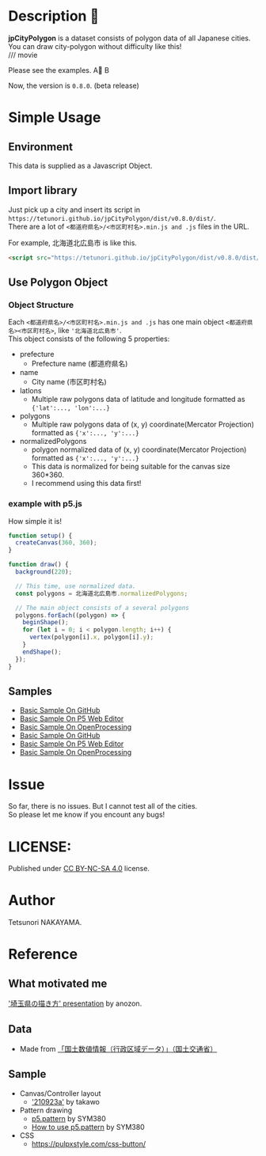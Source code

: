 # Description 🗾

**jpCityPolygon** is a dataset consists of polygon data of all Japanese cities.  
You can draw city-polygon without difficulty like this!  
 /// movie

Please see the examples.
A🌟
B

Now, the version is `0.8.0`. (beta release)  

# Simple Usage
## Environment 
This data is supplied as a Javascript Object.

## Import library
Just pick up a city and insert its script in `https://tetunori.github.io/jpCityPolygon/dist/v0.8.0/dist/`.  
There are a lot of `<都道府県名>/<市区町村名>.min.js and .js` files in the URL.  

For example, 北海道北広島市 is like this.  
```html 
<script src="https://tetunori.github.io/jpCityPolygon/dist/v0.8.0/dist/北海道/北広島市.min.js"></script>
```

## Use Polygon Object
### Object Structure
Each `<都道府県名>/<市区町村名>.min.js and .js` has one main object `<都道府県名><市区町村名>`, like `'北海道北広島市'`.  
This object consists of the following 5 properties:  
- prefecture
  - Prefecture name (都道府県名)
- name
  - City name (市区町村名)
- latlons
  - Multiple raw polygons data of latitude and longitude formatted as `{'lat':..., 'lon':...}`
- polygons
  - Multiple raw polygons data of (x, y) coordinate(Mercator Projection) formatted as `{'x':..., 'y':...}`
- normalizedPolygons
  - polygon normalized data of (x, y) coordinate(Mercator Projection) formatted as `{'x':..., 'y':...}`
  - This data is normalized for being suitable for the canvas size 360*360. 
  - I recommend using this data first!

### example with p5.js
How simple it is!
```javascript
function setup() {
  createCanvas(360, 360);
}

function draw() {
  background(220);

  // This time, use normalized data.
  const polygons = 北海道北広島市.normalizedPolygons;

  // The main object consists of a several polygons
  polygons.forEach((polygon) => {
    beginShape();
    for (let i = 0; i < polygon.length; i++) {
      vertex(polygon[i].x, polygon[i].y);
    }
    endShape();
  });
}
```

## Samples 
 - [Basic Sample On GitHub](https://tetunori.github.io/p5MovRec/sample/basic/)
 - [Basic Sample On P5 Web Editor](https://editor.p5js.org/tetunori/sketches/cWvkz1E2_)  
 - [Basic Sample On OpenProcessing](https://openprocessing.org/sketch/1212512)
 - [Basic Sample On GitHub](https://tetunori.github.io/p5MovRec/sample/basic/)
 - [Basic Sample On P5 Web Editor](https://editor.p5js.org/tetunori/sketches/cWvkz1E2_)  
 - [Basic Sample On OpenProcessing](https://openprocessing.org/sketch/1212512)

# Issue
So far, there is no issues. But I cannot test all of the cities.  
So please let me know if you encount any bugs!

# LICENSE:
Published under [CC BY-NC-SA 4.0](https://creativecommons.org/licenses/by-nc-sa/4.0/) license.

# Author
Tetsunori NAKAYAMA.

# Reference
## What motivated me
['埼玉県の描き方' presentation](https://docs.google.com/presentation/d/1VgaI-CEZAcnpSP6yLlsxVNamHRQD64apeQsP0_mikEU/edit?usp=sharing) by anozon.

## Data
- Made from [「国土数値情報（行政区域データ）」（国土交通省）](https://nlftp.mlit.go.jp/ksj/gml/datalist/KsjTmplt-N03-v2_3.html)

## Sample
- Canvas/Controller layout
  - ['210923a'](https://openprocessing.org/sketch/1275637) by takawo
- Pattern drawing
  - [p5.pattern](https://github.com/SYM380/p5.pattern) by SYM380
  - [How to use p5.pattern](https://openprocessing.org/sketch/1278485) by SYM380
- CSS
  - https://pulpxstyle.com/css-button/
